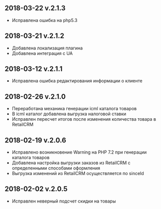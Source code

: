 ## 2018-03-22 v.2.1.3
* Исправлена ошибка на php5.3

## 2018-03-21 v.2.1.2
* Добавлена локализация плагина
* Добавлена интеграция с UA

## 2018-03-12 v.2.1.1
* Исправлена ошибка редактирования информации о клиенте

## 2018-02-26 v.2.1.0
* Переработана механика генерации icml каталога товаров
* В icml каталог добавлена выгрузка налоговой ставки
* Исправлен пересчет итогов после изменения количества товара в RetailCRM

## 2018-02-19 v.2.0.6
* Исправлено возникновение Warning на PHP 7.2 при генерации каталога товаров
* Добавлена настройка выгрузки заказов из RetailCRM с определенными способами оформления
* Выгрузка изменений из RetailCRM осуществляется по sinceId

## 2018-02-02 v.2.0.5
* Исправлен неверный подсчет скидки на товары